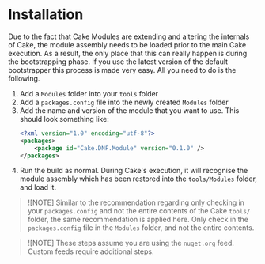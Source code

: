 # Installation

Due to the fact that Cake Modules are extending and altering the internals of Cake, the module assembly needs to be loaded prior to the main Cake execution. As a result, the only place that this can really happen is during the bootstrapping phase. If you use the latest version of the default bootstrapper this process is made very easy. All you need to do is the following.

1. Add a `Modules` folder into your `tools` folder
1. Add a `packages.config` file into the newly created `Modules` folder
1. Add the name and version of the module that you want to use. This should look something like:
	```xml
	<?xml version="1.0" encoding="utf-8"?>
	<packages>
		<package id="Cake.DNF.Module" version="0.1.0" />
	</packages>
	```
1. Run the build as normal. During Cake's execution, it will recognise the module assembly which has been restored into the `tools/Modules` folder, and load it.

> ![NOTE]
> Similar to the recommendation regarding only checking in your `packages.config` and not the entire contents of the Cake `tools/` folder, the same recommendation is applied here. Only check in the `packages.config` file in the `Modules` folder, and not the entire contents.

> ![NOTE]
> These steps assume you are using the `nuget.org` feed. Custom feeds require additional steps.